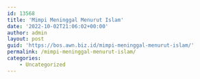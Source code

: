 ```yaml
---
id: 13568
title: 'Mimpi Meninggal Menurut Islam'
date: '2022-10-02T21:06:02+00:00'
author: admin
layout: post
guid: 'https://bos.awn.biz.id/mimpi-meninggal-menurut-islam/'
permalink: /mimpi-meninggal-menurut-islam/
categories:
    - Uncategorized
---
```


